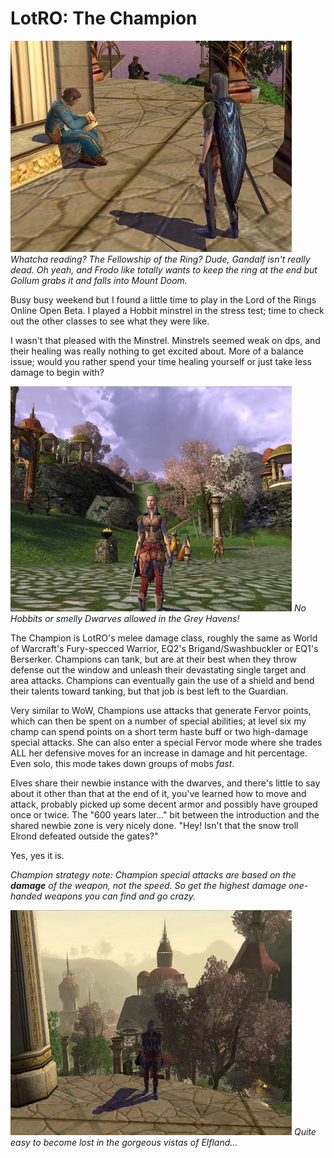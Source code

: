 # LotRO: The Champion

![lotro-book.jpg](../uploads/2007/04/lotro-book.jpg)
*Whatcha reading? The Fellowship of the Ring? Dude, Gandalf isn't really dead. Oh yeah, and Frodo like totally wants to keep the ring at the end but Gollum grabs it and falls into Mount Doom.*

Busy busy weekend but I found a little time to play in the Lord of the Rings Online Open Beta. I played a Hobbit minstrel in the stress test; time to check out the other classes to see what they were like.



I wasn't that pleased with the Minstrel. Minstrels seemed weak on dps, and their healing was really nothing to get excited about. More of a balance issue; would you rather spend your time healing yourself or just take less damage to begin with?

![lotro-scene1.jpg](../uploads/2007/04/lotro-scene1.jpg)
*No Hobbits or smelly Dwarves allowed in the Grey Havens!*

The Champion is LotRO's melee damage class, roughly the same as World of Warcraft's Fury-specced Warrior, EQ2's Brigand/Swashbuckler or EQ1's Berserker. Champions can tank, but are at their best when they throw defense out the window and unleash their devastating single target and area attacks. Champions can eventually gain the use of a shield and bend their talents toward tanking, but that job is best left to the Guardian.

Very similar to WoW, Champions use attacks that generate Fervor points, which can then be spent on a number of special abilities; at level six my champ can spend points on a short term haste buff or two high-damage special attacks. She can also enter a special Fervor mode where she trades ALL her defensive moves for an increase in damage and hit percentage. Even solo, this mode takes down groups of mobs *fast*.

Elves share their newbie instance with the dwarves, and there's little to say about it other than that at the end of it, you've learned how to move and attack, probably picked up some decent armor and possibly have grouped once or twice. The "600 years later..." bit between the introduction and the shared newbie zone is very nicely done. "Hey! Isn't that the snow troll Elrond defeated outside the gates?"

Yes, yes it is.

*Champion strategy note: Champion special attacks are based on the **damage** of the weapon, not the speed. So get the highest damage one-handed weapons you can find and go crazy.*

![lotro-scene2.jpg](../uploads/2007/04/lotro-scene2.jpg)
*Quite easy to become lost in the gorgeous vistas of Elfland...*






